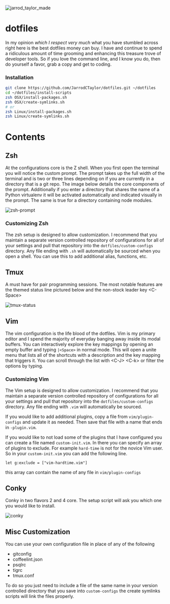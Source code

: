 ![jarrod_taylor_made](https://cloud.githubusercontent.com/assets/4416952/4179463/baa22c1a-36c7-11e4-8d8b-b0d1cee0caa6.png)

# dotfiles

In my opinion *which I respect very much* what you have stumbled across right
here is the best dotfiles money can buy. I have and continue to spend a
ridiculous amount of time grooming and enhancing this treasure trove of
developer tools. So if you love the command line, and I know you do, then do
yourself a favor, grab a copy and get to coding.

### Installation

``` bash
git clone https://github.com/JarrodCTaylor/dotfiles.git ~/dotfiles
cd ~/dotfiles/install-scripts
zsh OSX/install-packages.sh
zsh OSX/create-symlinks.sh
# or
zsh Linux/install-packages.sh
zsh Linux/create-symlinks.sh
```

# Contents

## Zsh

At the configurations core is the Z shell. When you first open the terminal you
will notice the custom prompt. The prompt takes up the full width of the
terminal and is two or three lines depending on if you are currently in a
directory that is a git repo. The image below details the core components of
the prompt. Additionally if you enter a directory that shares the name of a
Python virtualenv it will be activated automatically and indicated visually in
the prompt. The same is true for a directory containing node modules.

![zsh-prompt](https://cloud.githubusercontent.com/assets/4416952/4179773/ecec6e52-36d5-11e4-9317-bd6af3313e73.png)

### Customizing Zsh

The zsh setup is designed to allow customization. I recommend that you maintain
a separate version controlled repository of configurations for all of your
settings and pull that repository into the `dotfiles/custom-configs` directory.
Any file ending with `.sh` will automatically be sourced when you open a shell.
You can use this to add additional alias, functions, etc.


## Tmux

A must have for pair programming sessions. The most notable features are the
themed status line pictured below and the non-stock leader key \<C-Space>

![tmux-status](https://cloud.githubusercontent.com/assets/4416952/4179937/429dc236-36dd-11e4-87ad-1aca9966db8d.png)

## Vim

The vim configuration is the life blood of the dotfiles. Vim is my primary
editor and I spend the majority of everyday banging away inside its modal
buffers. You can interactively explore the key mappings by opening an empty
buffer and typing `|<Space>` in normal mode. This will open a unite menu that
lists all of the shortcuts with a description and the key mapping that triggers
it. You can scroll through the list with \<C-J> \<C-k> or filter the options by
typing.

### Customizing Vim

The Vim setup is designed to allow customization. I recommend that you maintain
a separate version controlled repository of configurations for all your
settings and pull that repository into the `dotfiles/custom-configs` directory.
Any file ending with `.vim` will automatically be sourced.

If you would like to add additional plugins, copy a file from
`vim/plugin-configs` and update it as needed. Then save that file with a name
that ends in `-plugin.vim`.

If you would like to not load some of the plugins that I have configured you
can create a file named `custom-init.vim`. In there you can specify an array of
plugins to exclude. For example `hard-time` is not for the novice Vim user. So
in your `custom-init.vim` you can add the following line.

``` text
let g:exclude = ["vim-hardtime.vim"]
```

this array can contain the name of any file in `vim/plugin-configs`


## Conky

Conky in two flavors 2 and 4 core. The setup script will ask you which one you
would like to install.

![conky](https://cloud.githubusercontent.com/assets/4416952/4180173/3ffd4868-36eb-11e4-84a9-2b50f8c00694.png)

## Misc Customization

You can use your own configuration file in place of any of the following
 * gitconfig
 * coffeelint.json
 * psqlrc
 * tigrc
 * tmux.conf

To do so you just need to include a file of the same name in your version
controlled directory that you save into `custom-configs` the create symlinks
scripts will link the files properly.
